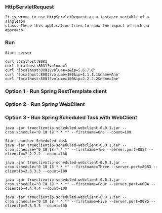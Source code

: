 ### HttpServletRequest
	It is wrong to use HttpServletRequest as a instance variable of a singleton
	class. These this application tries to show the impact of such an approach.

### Run
	Start server
	
	curl localhost:8081
	curl localhost:8081?volume=1
	curl 'localhost:8081?volume=1&ip=5.6.7.8'
	curl 'localhost:8081?volume=100&ip=1.1.1.1&name=Ann'
	curl 'localhost:8081?volume=100&ip=2.2.2.2&name=Joe'

### Option 1 - Run Spring RestTemplate client

### Option 2 - Run Spring WebClient

### Option 3 - Run Spring Scheduled Task with WebClient
	java -jar trueclientip-scheduled-webclient-0.0.1.jar --cron.schedule="0 10 18 * * *" --firstname=One --count=100
	
	Start another Scheduled task
	java -jar trueclientip-scheduled-webclient-0.0.1.jar --cron.schedule="0 10 18 * * *" --firstname=Two --server.port=8082 --clientIp=2.2.2.2 --count=100
	
	java -jar trueclientip-scheduled-webclient-0.0.1.jar --cron.schedule="0 10 18 * * *" --firstname=Three --server.port=8083 --clientIp=3.3.3.3 --count=100
	
	java -jar trueclientip-scheduled-webclient-0.0.1.jar --cron.schedule="0 10 18 * * *" --firstname=Four --server.port=8084 --clientIp=4.4.4.4 --count=100
	
	java -jar trueclientip-scheduled-webclient-0.0.1.jar --cron.schedule="0 10 18 * * *" --firstname=Five --server.port=8085 --clientIp=5.5.5.5 --count=100
	
	
	

